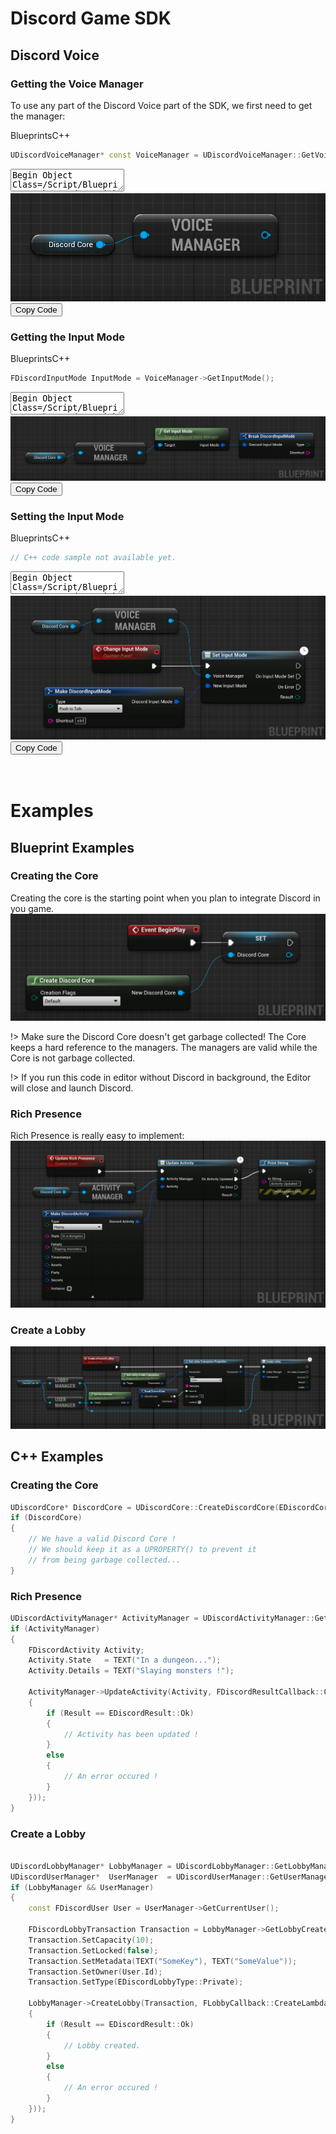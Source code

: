 # Discord Game SDK

## Discord Voice

### Getting the Voice Manager
To use any part of the Discord Voice part of the SDK, we first need to get the manager:


<div class="code-switcher show-cpp-false">
<div class="switcher" >
<span class="sw-bp" onclick="switchBp()">Blueprints</span><span class="sw-cpp" onclick="switchCpp()">C++</span>
</div>
<div class="cpp">

```cpp
UDiscordVoiceManager* const VoiceManager = UDiscordVoiceManager::GetVoiceManager(DiscordCore);
```

</div>
<div class="bp">
<div class="bpcode">
<textarea readonly>
Begin Object Class=/Script/BlueprintGraph.K2Node_VariableGet Name="K2Node_VariableGet_4"
   VariableReference=(MemberName="Discord Core",MemberGuid=D83B7B5142C7BF0707857B8328644182,bSelfContext=True)
   NodePosX=-2944
   NodePosY=-7200
   NodeGuid=385CEB8A43490A99F6E731851454A39D
   CustomProperties Pin (PinId=B257E7F24F9AF6617270E2AF9C9E5791,PinName="Discord Core",Direction="EGPD_Output",PinType.PinCategory="object",PinType.PinSubCategory="",PinType.PinSubCategoryObject=Class'"/Script/DiscordCore.DiscordCore"',PinType.PinSubCategoryMemberReference=(),PinType.PinValueType=(),PinType.ContainerType=None,PinType.bIsReference=False,PinType.bIsConst=False,PinType.bIsWeakPointer=False,PinType.bIsUObjectWrapper=False,LinkedTo=(K2Node_CallFunction_52 2CAE5849440AC93BC3F60E993FD7F7DC,),PersistentGuid=00000000000000000000000000000000,bHidden=False,bNotConnectable=False,bDefaultValueIsReadOnly=False,bDefaultValueIsIgnored=False,bAdvancedView=False,bOrphanedPin=False,)
   CustomProperties Pin (PinId=9DCF95BA46EF3DFC0458E3A5AA86CA8D,PinName="self",PinFriendlyName=NSLOCTEXT("K2Node", "Target", "Target"),PinType.PinCategory="object",PinType.PinSubCategory="",PinType.PinSubCategoryObject=BlueprintGeneratedClass'"/Game/DemoActor.DemoActor_C"',PinType.PinSubCategoryMemberReference=(),PinType.PinValueType=(),PinType.ContainerType=None,PinType.bIsReference=False,PinType.bIsConst=False,PinType.bIsWeakPointer=False,PinType.bIsUObjectWrapper=False,PersistentGuid=00000000000000000000000000000000,bHidden=True,bNotConnectable=False,bDefaultValueIsReadOnly=False,bDefaultValueIsIgnored=False,bAdvancedView=False,bOrphanedPin=False,)
End Object
Begin Object Class=/Script/BlueprintGraph.K2Node_CallFunction Name="K2Node_CallFunction_52"
   bIsPureFunc=True
   FunctionReference=(MemberParent=Class'"/Script/DiscordVoice.DiscordVoiceManager"',MemberName="GetVoiceManager")
   NodePosX=-2784
   NodePosY=-7232
   NodeGuid=02F1A98644C0FF28CBBC33A219B94315
   CustomProperties Pin (PinId=A972979F4DFD62EE98D5D78AA153A03C,PinName="self",PinFriendlyName=NSLOCTEXT("K2Node", "Target", "Target"),PinToolTip="Target\nDiscord Voice Manager Object Reference",PinType.PinCategory="object",PinType.PinSubCategory="",PinType.PinSubCategoryObject=Class'"/Script/DiscordVoice.DiscordVoiceManager"',PinType.PinSubCategoryMemberReference=(),PinType.PinValueType=(),PinType.ContainerType=None,PinType.bIsReference=False,PinType.bIsConst=False,PinType.bIsWeakPointer=False,PinType.bIsUObjectWrapper=False,DefaultObject="/Script/DiscordVoice.Default__DiscordVoiceManager",PersistentGuid=00000000000000000000000000000000,bHidden=True,bNotConnectable=False,bDefaultValueIsReadOnly=False,bDefaultValueIsIgnored=False,bAdvancedView=False,bOrphanedPin=False,)
   CustomProperties Pin (PinId=2CAE5849440AC93BC3F60E993FD7F7DC,PinName="DiscordCore",PinToolTip="Discord Core\nDiscord Core Object Reference",PinType.PinCategory="object",PinType.PinSubCategory="",PinType.PinSubCategoryObject=Class'"/Script/DiscordCore.DiscordCore"',PinType.PinSubCategoryMemberReference=(),PinType.PinValueType=(),PinType.ContainerType=None,PinType.bIsReference=False,PinType.bIsConst=False,PinType.bIsWeakPointer=False,PinType.bIsUObjectWrapper=False,LinkedTo=(K2Node_VariableGet_4 B257E7F24F9AF6617270E2AF9C9E5791,),PersistentGuid=00000000000000000000000000000000,bHidden=False,bNotConnectable=False,bDefaultValueIsReadOnly=False,bDefaultValueIsIgnored=False,bAdvancedView=False,bOrphanedPin=False,)
   CustomProperties Pin (PinId=8772CBAD48EF029967FEBAAE4274FBD2,PinName="ReturnValue",PinFriendlyName="Voice Manager",PinToolTip="Voice Manager\nDiscord Voice Manager Object Reference\n\nGet Voice Manager",Direction="EGPD_Output",PinType.PinCategory="object",PinType.PinSubCategory="",PinType.PinSubCategoryObject=Class'"/Script/DiscordVoice.DiscordVoiceManager"',PinType.PinSubCategoryMemberReference=(),PinType.PinValueType=(),PinType.ContainerType=None,PinType.bIsReference=False,PinType.bIsConst=False,PinType.bIsWeakPointer=False,PinType.bIsUObjectWrapper=False,PersistentGuid=00000000000000000000000000000000,bHidden=False,bNotConnectable=False,bDefaultValueIsReadOnly=False,bDefaultValueIsIgnored=False,bAdvancedView=False,bOrphanedPin=False,)
End Object
</textarea>
<img src="_images/GetVoiceManager.png"/>
<button onclick="copyBlueprintCode(this)">Copy Code</button>
</div>
</div>
</div>

### Getting the Input Mode

<div class="code-switcher show-cpp-false">
<div class="switcher" >
<span class="sw-bp" onclick="switchBp()">Blueprints</span><span class="sw-cpp" onclick="switchCpp()">C++</span>
</div>
<div class="cpp">

```cpp
FDiscordInputMode InputMode = VoiceManager->GetInputMode();
```

</div>
<div class="bp">
<div class="bpcode">
<textarea readonly>
Begin Object Class=/Script/BlueprintGraph.K2Node_VariableGet Name="K2Node_VariableGet_4"
   VariableReference=(MemberName="Discord Core",MemberGuid=D83B7B5142C7BF0707857B8328644182,bSelfContext=True)
   NodePosX=-2144
   NodePosY=-7536
   NodeGuid=385CEB8A43490A99F6E731851454A39D
   CustomProperties Pin (PinId=B257E7F24F9AF6617270E2AF9C9E5791,PinName="Discord Core",Direction="EGPD_Output",PinType.PinCategory="object",PinType.PinSubCategory="",PinType.PinSubCategoryObject=Class'"/Script/DiscordCore.DiscordCore"',PinType.PinSubCategoryMemberReference=(),PinType.PinValueType=(),PinType.ContainerType=None,PinType.bIsReference=False,PinType.bIsConst=False,PinType.bIsWeakPointer=False,PinType.bIsUObjectWrapper=False,LinkedTo=(K2Node_CallFunction_52 2CAE5849440AC93BC3F60E993FD7F7DC,),PersistentGuid=00000000000000000000000000000000,bHidden=False,bNotConnectable=False,bDefaultValueIsReadOnly=False,bDefaultValueIsIgnored=False,bAdvancedView=False,bOrphanedPin=False,)
   CustomProperties Pin (PinId=9DCF95BA46EF3DFC0458E3A5AA86CA8D,PinName="self",PinFriendlyName=NSLOCTEXT("K2Node", "Target", "Target"),PinType.PinCategory="object",PinType.PinSubCategory="",PinType.PinSubCategoryObject=BlueprintGeneratedClass'"/Game/DemoActor.DemoActor_C"',PinType.PinSubCategoryMemberReference=(),PinType.PinValueType=(),PinType.ContainerType=None,PinType.bIsReference=False,PinType.bIsConst=False,PinType.bIsWeakPointer=False,PinType.bIsUObjectWrapper=False,PersistentGuid=00000000000000000000000000000000,bHidden=True,bNotConnectable=False,bDefaultValueIsReadOnly=False,bDefaultValueIsIgnored=False,bAdvancedView=False,bOrphanedPin=False,)
End Object
Begin Object Class=/Script/BlueprintGraph.K2Node_CallFunction Name="K2Node_CallFunction_52"
   bIsPureFunc=True
   FunctionReference=(MemberParent=Class'"/Script/DiscordVoice.DiscordVoiceManager"',MemberName="GetVoiceManager")
   NodePosX=-1984
   NodePosY=-7568
   NodeGuid=02F1A98644C0FF28CBBC33A219B94315
   CustomProperties Pin (PinId=A972979F4DFD62EE98D5D78AA153A03C,PinName="self",PinFriendlyName=NSLOCTEXT("K2Node", "Target", "Target"),PinToolTip="Target\nDiscord Voice Manager Object Reference",PinType.PinCategory="object",PinType.PinSubCategory="",PinType.PinSubCategoryObject=Class'"/Script/DiscordVoice.DiscordVoiceManager"',PinType.PinSubCategoryMemberReference=(),PinType.PinValueType=(),PinType.ContainerType=None,PinType.bIsReference=False,PinType.bIsConst=False,PinType.bIsWeakPointer=False,PinType.bIsUObjectWrapper=False,DefaultObject="/Script/DiscordVoice.Default__DiscordVoiceManager",PersistentGuid=00000000000000000000000000000000,bHidden=True,bNotConnectable=False,bDefaultValueIsReadOnly=False,bDefaultValueIsIgnored=False,bAdvancedView=False,bOrphanedPin=False,)
   CustomProperties Pin (PinId=2CAE5849440AC93BC3F60E993FD7F7DC,PinName="DiscordCore",PinToolTip="Discord Core\nDiscord Core Object Reference",PinType.PinCategory="object",PinType.PinSubCategory="",PinType.PinSubCategoryObject=Class'"/Script/DiscordCore.DiscordCore"',PinType.PinSubCategoryMemberReference=(),PinType.PinValueType=(),PinType.ContainerType=None,PinType.bIsReference=False,PinType.bIsConst=False,PinType.bIsWeakPointer=False,PinType.bIsUObjectWrapper=False,LinkedTo=(K2Node_VariableGet_4 B257E7F24F9AF6617270E2AF9C9E5791,),PersistentGuid=00000000000000000000000000000000,bHidden=False,bNotConnectable=False,bDefaultValueIsReadOnly=False,bDefaultValueIsIgnored=False,bAdvancedView=False,bOrphanedPin=False,)
   CustomProperties Pin (PinId=8772CBAD48EF029967FEBAAE4274FBD2,PinName="ReturnValue",PinFriendlyName=NSLOCTEXT("", "9B9FCB1A474D028E9E19E09DAB370146", "Voice Manager"),PinToolTip="Voice Manager\nDiscord Voice Manager Object Reference\n\nGet Voice Manager",Direction="EGPD_Output",PinType.PinCategory="object",PinType.PinSubCategory="",PinType.PinSubCategoryObject=Class'"/Script/DiscordVoice.DiscordVoiceManager"',PinType.PinSubCategoryMemberReference=(),PinType.PinValueType=(),PinType.ContainerType=None,PinType.bIsReference=False,PinType.bIsConst=False,PinType.bIsWeakPointer=False,PinType.bIsUObjectWrapper=False,LinkedTo=(K2Node_CallFunction_54 725E6E8D4B3CF0CD101546A42E6DA60C,),PersistentGuid=00000000000000000000000000000000,bHidden=False,bNotConnectable=False,bDefaultValueIsReadOnly=False,bDefaultValueIsIgnored=False,bAdvancedView=False,bOrphanedPin=False,)
End Object
Begin Object Class=/Script/BlueprintGraph.K2Node_CallFunction Name="K2Node_CallFunction_54"
   bIsPureFunc=True
   FunctionReference=(MemberParent=Class'"/Script/DiscordVoice.DiscordVoiceManager"',MemberName="GetInputMode")
   NodePosX=-1728
   NodePosY=-7616
   NodeGuid=2038913F4080D59D34C3BFAA2404A695
   CustomProperties Pin (PinId=725E6E8D4B3CF0CD101546A42E6DA60C,PinName="self",PinFriendlyName=NSLOCTEXT("K2Node", "Target", "Target"),PinToolTip="Target\nDiscord Voice Manager Object Reference",PinType.PinCategory="object",PinType.PinSubCategory="",PinType.PinSubCategoryObject=Class'"/Script/DiscordVoice.DiscordVoiceManager"',PinType.PinSubCategoryMemberReference=(),PinType.PinValueType=(),PinType.ContainerType=None,PinType.bIsReference=False,PinType.bIsConst=False,PinType.bIsWeakPointer=False,PinType.bIsUObjectWrapper=False,LinkedTo=(K2Node_CallFunction_52 8772CBAD48EF029967FEBAAE4274FBD2,),PersistentGuid=00000000000000000000000000000000,bHidden=False,bNotConnectable=False,bDefaultValueIsReadOnly=False,bDefaultValueIsIgnored=False,bAdvancedView=False,bOrphanedPin=False,)
   CustomProperties Pin (PinId=7C61490E4FB44B21C76427A81522B348,PinName="ReturnValue",PinFriendlyName="Input Mode",PinToolTip="Input Mode\nDiscord Input Mode Structure\n\nGet the current voice input mode for the user.",Direction="EGPD_Output",PinType.PinCategory="struct",PinType.PinSubCategory="",PinType.PinSubCategoryObject=ScriptStruct'"/Script/DiscordVoice.DiscordInputMode"',PinType.PinSubCategoryMemberReference=(),PinType.PinValueType=(),PinType.ContainerType=None,PinType.bIsReference=False,PinType.bIsConst=False,PinType.bIsWeakPointer=False,PinType.bIsUObjectWrapper=False,LinkedTo=(K2Node_BreakStruct_9 6FABF7AF4A6DCB921ECE6EA604F78A91,),PersistentGuid=00000000000000000000000000000000,bHidden=False,bNotConnectable=False,bDefaultValueIsReadOnly=False,bDefaultValueIsIgnored=False,bAdvancedView=False,bOrphanedPin=False,)
End Object
Begin Object Class=/Script/BlueprintGraph.K2Node_BreakStruct Name="K2Node_BreakStruct_9"
   ShowPinForProperties(0)=(PropertyName="Type",PropertyFriendlyName="Type",PropertyTooltip="Set either VAD or PTT as the voice input mode",CategoryName="Discord|Voice",bShowPin=True,bCanToggleVisibility=True)
   ShowPinForProperties(1)=(PropertyName="Shortcut",PropertyFriendlyName="Shortcut",PropertyTooltip="The PTT hotkey for the user",CategoryName="Discord|Voice",bShowPin=True,bCanToggleVisibility=True)
   StructType=ScriptStruct'"/Script/DiscordVoice.DiscordInputMode"'
   NodePosX=-1456
   NodePosY=-7600
   NodeGuid=7AD7F7E4432AABA5A6BBA685797DFE8B
   CustomProperties Pin (PinId=6FABF7AF4A6DCB921ECE6EA604F78A91,PinName="DiscordInputMode",PinType.PinCategory="struct",PinType.PinSubCategory="",PinType.PinSubCategoryObject=ScriptStruct'"/Script/DiscordVoice.DiscordInputMode"',PinType.PinSubCategoryMemberReference=(),PinType.PinValueType=(),PinType.ContainerType=None,PinType.bIsReference=True,PinType.bIsConst=True,PinType.bIsWeakPointer=False,PinType.bIsUObjectWrapper=False,LinkedTo=(K2Node_CallFunction_54 7C61490E4FB44B21C76427A81522B348,),PersistentGuid=00000000000000000000000000000000,bHidden=False,bNotConnectable=False,bDefaultValueIsReadOnly=False,bDefaultValueIsIgnored=False,bAdvancedView=False,bOrphanedPin=False,)
   CustomProperties Pin (PinId=AC2325E24C278968F4C16084222C6307,PinName="Type",PinFriendlyName="Type",PinToolTip="Type\nEDiscordInputModeType Enum\n\nSet either VAD or PTT as the voice input mode",Direction="EGPD_Output",PinType.PinCategory="byte",PinType.PinSubCategory="",PinType.PinSubCategoryObject=Enum'"/Script/DiscordVoice.EDiscordInputModeType"',PinType.PinSubCategoryMemberReference=(),PinType.PinValueType=(),PinType.ContainerType=None,PinType.bIsReference=False,PinType.bIsConst=False,PinType.bIsWeakPointer=False,PinType.bIsUObjectWrapper=False,PersistentGuid=00000000000000000000000000000000,bHidden=False,bNotConnectable=False,bDefaultValueIsReadOnly=False,bDefaultValueIsIgnored=False,bAdvancedView=False,bOrphanedPin=False,)
   CustomProperties Pin (PinId=3DFDABF44176B12DB7600FA5D971EDE3,PinName="Shortcut",PinFriendlyName="Shortcut",PinToolTip="Shortcut\nString\n\nThe PTT hotkey for the user",Direction="EGPD_Output",PinType.PinCategory="string",PinType.PinSubCategory="",PinType.PinSubCategoryObject=None,PinType.PinSubCategoryMemberReference=(),PinType.PinValueType=(),PinType.ContainerType=None,PinType.bIsReference=False,PinType.bIsConst=False,PinType.bIsWeakPointer=False,PinType.bIsUObjectWrapper=False,PersistentGuid=00000000000000000000000000000000,bHidden=False,bNotConnectable=False,bDefaultValueIsReadOnly=False,bDefaultValueIsIgnored=False,bAdvancedView=False,bOrphanedPin=False,)
End Object
</textarea>
<img src="_images/GetVoiceInputMode.png"/>
<button onclick="copyBlueprintCode(this)">Copy Code</button>
</div>
</div>
</div>

### Setting the Input Mode

<div class="code-switcher show-cpp-false">
<div class="switcher" >
<span class="sw-bp" onclick="switchBp()">Blueprints</span><span class="sw-cpp" onclick="switchCpp()">C++</span>
</div>
<div class="cpp">

```cpp
// C++ code sample not available yet.
```

</div>
<div class="bp">
<div class="bpcode">
<textarea readonly>
Begin Object Class=/Script/BlueprintGraph.K2Node_VariableGet Name="K2Node_VariableGet_5"
   VariableReference=(MemberName="Discord Core",MemberGuid=D83B7B5142C7BF0707857B8328644182,bSelfContext=True)
   NodePosX=-2112
   NodePosY=-7808
   NodeGuid=385CEB8A43490A99F6E731851454A39D
   CustomProperties Pin (PinId=B257E7F24F9AF6617270E2AF9C9E5791,PinName="Discord Core",Direction="EGPD_Output",PinType.PinCategory="object",PinType.PinSubCategory="",PinType.PinSubCategoryObject=Class'"/Script/DiscordCore.DiscordCore"',PinType.PinSubCategoryMemberReference=(),PinType.PinValueType=(),PinType.ContainerType=None,PinType.bIsReference=False,PinType.bIsConst=False,PinType.bIsWeakPointer=False,PinType.bIsUObjectWrapper=False,LinkedTo=(K2Node_CallFunction_55 2CAE5849440AC93BC3F60E993FD7F7DC,),PersistentGuid=00000000000000000000000000000000,bHidden=False,bNotConnectable=False,bDefaultValueIsReadOnly=False,bDefaultValueIsIgnored=False,bAdvancedView=False,bOrphanedPin=False,)
   CustomProperties Pin (PinId=9DCF95BA46EF3DFC0458E3A5AA86CA8D,PinName="self",PinFriendlyName=NSLOCTEXT("K2Node", "Target", "Target"),PinType.PinCategory="object",PinType.PinSubCategory="",PinType.PinSubCategoryObject=BlueprintGeneratedClass'"/Game/DemoActor.DemoActor_C"',PinType.PinSubCategoryMemberReference=(),PinType.PinValueType=(),PinType.ContainerType=None,PinType.bIsReference=False,PinType.bIsConst=False,PinType.bIsWeakPointer=False,PinType.bIsUObjectWrapper=False,PersistentGuid=00000000000000000000000000000000,bHidden=True,bNotConnectable=False,bDefaultValueIsReadOnly=False,bDefaultValueIsIgnored=False,bAdvancedView=False,bOrphanedPin=False,)
End Object
Begin Object Class=/Script/BlueprintGraph.K2Node_CallFunction Name="K2Node_CallFunction_55"
   bIsPureFunc=True
   FunctionReference=(MemberParent=Class'"/Script/DiscordVoice.DiscordVoiceManager"',MemberName="GetVoiceManager")
   NodePosX=-1952
   NodePosY=-7840
   NodeGuid=02F1A98644C0FF28CBBC33A219B94315
   CustomProperties Pin (PinId=A972979F4DFD62EE98D5D78AA153A03C,PinName="self",PinFriendlyName=NSLOCTEXT("K2Node", "Target", "Target"),PinToolTip="Target\nDiscord Voice Manager Object Reference",PinType.PinCategory="object",PinType.PinSubCategory="",PinType.PinSubCategoryObject=Class'"/Script/DiscordVoice.DiscordVoiceManager"',PinType.PinSubCategoryMemberReference=(),PinType.PinValueType=(),PinType.ContainerType=None,PinType.bIsReference=False,PinType.bIsConst=False,PinType.bIsWeakPointer=False,PinType.bIsUObjectWrapper=False,DefaultObject="/Script/DiscordVoice.Default__DiscordVoiceManager",PersistentGuid=00000000000000000000000000000000,bHidden=True,bNotConnectable=False,bDefaultValueIsReadOnly=False,bDefaultValueIsIgnored=False,bAdvancedView=False,bOrphanedPin=False,)
   CustomProperties Pin (PinId=2CAE5849440AC93BC3F60E993FD7F7DC,PinName="DiscordCore",PinToolTip="Discord Core\nDiscord Core Object Reference",PinType.PinCategory="object",PinType.PinSubCategory="",PinType.PinSubCategoryObject=Class'"/Script/DiscordCore.DiscordCore"',PinType.PinSubCategoryMemberReference=(),PinType.PinValueType=(),PinType.ContainerType=None,PinType.bIsReference=False,PinType.bIsConst=False,PinType.bIsWeakPointer=False,PinType.bIsUObjectWrapper=False,LinkedTo=(K2Node_VariableGet_5 B257E7F24F9AF6617270E2AF9C9E5791,),PersistentGuid=00000000000000000000000000000000,bHidden=False,bNotConnectable=False,bDefaultValueIsReadOnly=False,bDefaultValueIsIgnored=False,bAdvancedView=False,bOrphanedPin=False,)
   CustomProperties Pin (PinId=8772CBAD48EF029967FEBAAE4274FBD2,PinName="ReturnValue",PinFriendlyName=NSLOCTEXT("", "9B9FCB1A474D028E9E19E09DAB370146", "Voice Manager"),PinToolTip="Voice Manager\nDiscord Voice Manager Object Reference\n\nGet Voice Manager",Direction="EGPD_Output",PinType.PinCategory="object",PinType.PinSubCategory="",PinType.PinSubCategoryObject=Class'"/Script/DiscordVoice.DiscordVoiceManager"',PinType.PinSubCategoryMemberReference=(),PinType.PinValueType=(),PinType.ContainerType=None,PinType.bIsReference=False,PinType.bIsConst=False,PinType.bIsWeakPointer=False,PinType.bIsUObjectWrapper=False,LinkedTo=(K2Node_AsyncAction_18 C9CBC12A40DE51C24F199489FF304F0C,),PersistentGuid=00000000000000000000000000000000,bHidden=False,bNotConnectable=False,bDefaultValueIsReadOnly=False,bDefaultValueIsIgnored=False,bAdvancedView=False,bOrphanedPin=False,)
End Object
Begin Object Class=/Script/BlueprintGraph.K2Node_AsyncAction Name="K2Node_AsyncAction_18"
   ProxyFactoryFunctionName="SetInputMode"
   ProxyFactoryClass=Class'"/Script/DiscordVoice.VoiceSetInputModeProxy"'
   ProxyClass=Class'"/Script/DiscordVoice.VoiceSetInputModeProxy"'
   NodePosX=-1664
   NodePosY=-7728
   NodeGuid=8E080646444DC9D0BECC35A370587649
   CustomProperties Pin (PinId=B6FD1E1B49F6B006376226B0A06EBEE0,PinName="execute",PinToolTip="\nExec",PinType.PinCategory="exec",PinType.PinSubCategory="",PinType.PinSubCategoryObject=None,PinType.PinSubCategoryMemberReference=(),PinType.PinValueType=(),PinType.ContainerType=None,PinType.bIsReference=False,PinType.bIsConst=False,PinType.bIsWeakPointer=False,PinType.bIsUObjectWrapper=False,LinkedTo=(K2Node_CustomEvent_11 AF75DA764B1D472529653B8ECF222D11,),PersistentGuid=00000000000000000000000000000000,bHidden=False,bNotConnectable=False,bDefaultValueIsReadOnly=False,bDefaultValueIsIgnored=False,bAdvancedView=False,bOrphanedPin=False,)
   CustomProperties Pin (PinId=738F993C480135E9B668DB8F640ED47F,PinName="then",Direction="EGPD_Output",PinType.PinCategory="exec",PinType.PinSubCategory="",PinType.PinSubCategoryObject=None,PinType.PinSubCategoryMemberReference=(),PinType.PinValueType=(),PinType.ContainerType=None,PinType.bIsReference=False,PinType.bIsConst=False,PinType.bIsWeakPointer=False,PinType.bIsUObjectWrapper=False,PersistentGuid=00000000000000000000000000000000,bHidden=False,bNotConnectable=False,bDefaultValueIsReadOnly=False,bDefaultValueIsIgnored=False,bAdvancedView=False,bOrphanedPin=False,)
   CustomProperties Pin (PinId=FF766BE64D0C3342D95451A97B9DD161,PinName="OnInputModeSet",PinFriendlyName="On Input Mode Set",PinToolTip="On Input Mode Set",Direction="EGPD_Output",PinType.PinCategory="exec",PinType.PinSubCategory="",PinType.PinSubCategoryObject=None,PinType.PinSubCategoryMemberReference=(),PinType.PinValueType=(),PinType.ContainerType=None,PinType.bIsReference=False,PinType.bIsConst=False,PinType.bIsWeakPointer=False,PinType.bIsUObjectWrapper=False,PersistentGuid=00000000000000000000000000000000,bHidden=False,bNotConnectable=False,bDefaultValueIsReadOnly=False,bDefaultValueIsIgnored=False,bAdvancedView=False,bOrphanedPin=False,)
   CustomProperties Pin (PinId=765EFB634D9B3C337C5EA7A6A06DCA63,PinName="OnError",PinFriendlyName="On Error",PinToolTip="On Error",Direction="EGPD_Output",PinType.PinCategory="exec",PinType.PinSubCategory="",PinType.PinSubCategoryObject=None,PinType.PinSubCategoryMemberReference=(),PinType.PinValueType=(),PinType.ContainerType=None,PinType.bIsReference=False,PinType.bIsConst=False,PinType.bIsWeakPointer=False,PinType.bIsUObjectWrapper=False,PersistentGuid=00000000000000000000000000000000,bHidden=False,bNotConnectable=False,bDefaultValueIsReadOnly=False,bDefaultValueIsIgnored=False,bAdvancedView=False,bOrphanedPin=False,)
   CustomProperties Pin (PinId=EB5341BE4289769128C50DB72E972051,PinName="Result",PinToolTip="Result",Direction="EGPD_Output",PinType.PinCategory="byte",PinType.PinSubCategory="",PinType.PinSubCategoryObject=Enum'"/Script/DiscordCore.EDiscordResult"',PinType.PinSubCategoryMemberReference=(),PinType.PinValueType=(),PinType.ContainerType=None,PinType.bIsReference=False,PinType.bIsConst=False,PinType.bIsWeakPointer=False,PinType.bIsUObjectWrapper=False,PersistentGuid=00000000000000000000000000000000,bHidden=False,bNotConnectable=False,bDefaultValueIsReadOnly=False,bDefaultValueIsIgnored=False,bAdvancedView=False,bOrphanedPin=False,)
   CustomProperties Pin (PinId=C9CBC12A40DE51C24F199489FF304F0C,PinName="VoiceManager",PinToolTip="Voice Manager\nDiscord Voice Manager Object Reference",PinType.PinCategory="object",PinType.PinSubCategory="",PinType.PinSubCategoryObject=Class'"/Script/DiscordVoice.DiscordVoiceManager"',PinType.PinSubCategoryMemberReference=(),PinType.PinValueType=(),PinType.ContainerType=None,PinType.bIsReference=False,PinType.bIsConst=False,PinType.bIsWeakPointer=False,PinType.bIsUObjectWrapper=False,LinkedTo=(K2Node_CallFunction_55 8772CBAD48EF029967FEBAAE4274FBD2,),PersistentGuid=00000000000000000000000000000000,bHidden=False,bNotConnectable=False,bDefaultValueIsReadOnly=False,bDefaultValueIsIgnored=False,bAdvancedView=False,bOrphanedPin=False,)
   CustomProperties Pin (PinId=F6A7894E49EDC2067BB4729B6EA90231,PinName="NewInputMode",PinToolTip="New Input Mode\nDiscord Input Mode Structure (by ref)",PinType.PinCategory="struct",PinType.PinSubCategory="",PinType.PinSubCategoryObject=ScriptStruct'"/Script/DiscordVoice.DiscordInputMode"',PinType.PinSubCategoryMemberReference=(),PinType.PinValueType=(),PinType.ContainerType=None,PinType.bIsReference=True,PinType.bIsConst=True,PinType.bIsWeakPointer=False,PinType.bIsUObjectWrapper=False,LinkedTo=(K2Node_MakeStruct_21 F329704C4E7E1FF26BFC4EBA3DA1AB10,),PersistentGuid=00000000000000000000000000000000,bHidden=False,bNotConnectable=False,bDefaultValueIsReadOnly=False,bDefaultValueIsIgnored=True,bAdvancedView=False,bOrphanedPin=False,)
End Object
Begin Object Class=/Script/BlueprintGraph.K2Node_MakeStruct Name="K2Node_MakeStruct_21"
   bMadeAfterOverridePinRemoval=True
   ShowPinForProperties(0)=(PropertyName="Type",PropertyFriendlyName="Type",PropertyTooltip="Set either VAD or PTT as the voice input mode",CategoryName="Discord|Voice",bShowPin=True,bCanToggleVisibility=True)
   ShowPinForProperties(1)=(PropertyName="Shortcut",PropertyFriendlyName="Shortcut",PropertyTooltip="The PTT hotkey for the user",CategoryName="Discord|Voice",bShowPin=True,bCanToggleVisibility=True)
   StructType=ScriptStruct'"/Script/DiscordVoice.DiscordInputMode"'
   NodePosX=-2080
   NodePosY=-7632
   NodeGuid=3ADAA40F4CCE39CDB9C3D0A1ABAA2CE5
   CustomProperties Pin (PinId=F329704C4E7E1FF26BFC4EBA3DA1AB10,PinName="DiscordInputMode",Direction="EGPD_Output",PinType.PinCategory="struct",PinType.PinSubCategory="",PinType.PinSubCategoryObject=ScriptStruct'"/Script/DiscordVoice.DiscordInputMode"',PinType.PinSubCategoryMemberReference=(),PinType.PinValueType=(),PinType.ContainerType=None,PinType.bIsReference=False,PinType.bIsConst=False,PinType.bIsWeakPointer=False,PinType.bIsUObjectWrapper=False,LinkedTo=(K2Node_AsyncAction_18 F6A7894E49EDC2067BB4729B6EA90231,),PersistentGuid=00000000000000000000000000000000,bHidden=False,bNotConnectable=False,bDefaultValueIsReadOnly=False,bDefaultValueIsIgnored=False,bAdvancedView=False,bOrphanedPin=False,)
   CustomProperties Pin (PinId=97801648429B82520B6E998CC096A4D4,PinName="Type",PinFriendlyName="Type",PinToolTip="Type\nEDiscordInputModeType Enum\n\nSet either VAD or PTT as the voice input mode",PinType.PinCategory="byte",PinType.PinSubCategory="",PinType.PinSubCategoryObject=Enum'"/Script/DiscordVoice.EDiscordInputModeType"',PinType.PinSubCategoryMemberReference=(),PinType.PinValueType=(),PinType.ContainerType=None,PinType.bIsReference=False,PinType.bIsConst=False,PinType.bIsWeakPointer=False,PinType.bIsUObjectWrapper=False,DefaultValue="PushToTalk",AutogeneratedDefaultValue="VoiceActivity",PersistentGuid=00000000000000000000000000000000,bHidden=False,bNotConnectable=False,bDefaultValueIsReadOnly=False,bDefaultValueIsIgnored=False,bAdvancedView=False,bOrphanedPin=False,)
   CustomProperties Pin (PinId=6FAF0D46460272736415C6BFFE9BE186,PinName="Shortcut",PinFriendlyName="Shortcut",PinToolTip="Shortcut\nString\n\nThe PTT hotkey for the user",PinType.PinCategory="string",PinType.PinSubCategory="",PinType.PinSubCategoryObject=None,PinType.PinSubCategoryMemberReference=(),PinType.PinValueType=(),PinType.ContainerType=None,PinType.bIsReference=False,PinType.bIsConst=False,PinType.bIsWeakPointer=False,PinType.bIsUObjectWrapper=False,DefaultValue="ctrl",PersistentGuid=00000000000000000000000000000000,bHidden=False,bNotConnectable=False,bDefaultValueIsReadOnly=False,bDefaultValueIsIgnored=False,bAdvancedView=False,bOrphanedPin=False,)
End Object
Begin Object Class=/Script/BlueprintGraph.K2Node_CustomEvent Name="K2Node_CustomEvent_11"
   CustomFunctionName="Change Input Mode"
   NodePosX=-1952
   NodePosY=-7744
   NodeGuid=F3979B534184040FD360AB817CEBB5B0
   CustomProperties Pin (PinId=449CD5484CBD00BFBA0F3F9BE4E32F6F,PinName="OutputDelegate",Direction="EGPD_Output",PinType.PinCategory="delegate",PinType.PinSubCategory="",PinType.PinSubCategoryObject=None,PinType.PinSubCategoryMemberReference=(),PinType.PinValueType=(),PinType.ContainerType=None,PinType.bIsReference=False,PinType.bIsConst=False,PinType.bIsWeakPointer=False,PinType.bIsUObjectWrapper=False,PersistentGuid=00000000000000000000000000000000,bHidden=False,bNotConnectable=False,bDefaultValueIsReadOnly=False,bDefaultValueIsIgnored=False,bAdvancedView=False,bOrphanedPin=False,)
   CustomProperties Pin (PinId=AF75DA764B1D472529653B8ECF222D11,PinName="then",Direction="EGPD_Output",PinType.PinCategory="exec",PinType.PinSubCategory="",PinType.PinSubCategoryObject=None,PinType.PinSubCategoryMemberReference=(),PinType.PinValueType=(),PinType.ContainerType=None,PinType.bIsReference=False,PinType.bIsConst=False,PinType.bIsWeakPointer=False,PinType.bIsUObjectWrapper=False,LinkedTo=(K2Node_AsyncAction_18 B6FD1E1B49F6B006376226B0A06EBEE0,),PersistentGuid=00000000000000000000000000000000,bHidden=False,bNotConnectable=False,bDefaultValueIsReadOnly=False,bDefaultValueIsIgnored=False,bAdvancedView=False,bOrphanedPin=False,)
End Object
</textarea>
<img src="_images/SetVoiceInputMode.png"/>
<button onclick="copyBlueprintCode(this)">Copy Code</button>
</div>
</div>
</div>

</br>
</br>

# Examples
## Blueprint Examples
### Creating the Core
Creating the core is the starting point when you plan to integrate Discord in you game.
![](https://github.com/Pandoa/DiscordFeatures/blob/master/Doc/BpCreateCore.png?raw=true)

!> Make sure the Discord Core doesn't get garbage collected! The Core keeps a hard reference to the managers. 
The managers are valid while the Core is not garbage collected.

!> If you run this code in editor without Discord in background, the Editor will close and launch Discord.
### Rich Presence
Rich Presence is really easy to implement: 
![](https://github.com/Pandoa/DiscordFeatures/blob/master/Doc/BpRichPresence.png?raw=true)
### Create a Lobby
![](https://github.com/Pandoa/DiscordFeatures/blob/master/Doc/BpCreateLobby.png?raw=true)
##  C++ Examples
### Creating the Core
```cpp
UDiscordCore* DiscordCore = UDiscordCore::CreateDiscordCore(EDiscordCoreCreationFlags::Default);
if (DiscordCore)
{
    // We have a valid Discord Core !
    // We should keep it as a UPROPERTY() to prevent it
    // from being garbage collected...
}
```
### Rich Presence
```cpp
UDiscordActivityManager* ActivityManager = UDiscordActivityManager::GetActivityManager(DiscordCore);
if (ActivityManager)
{
    FDiscordActivity Activity;
    Activity.State   = TEXT("In a dungeon...");
    Activity.Details = TEXT("Slaying monsters !");
    
    ActivityManager->UpdateActivity(Activity, FDiscordResultCallback::CreateLambda([](EDiscordResult Result) 
    {
        if (Result == EDiscordResult::Ok)
        {
            // Activity has been updated !
        }
        else
        {
            // An error occured !
        }
    }));
}
```
### Create a Lobby
```cpp

UDiscordLobbyManager* LobbyManager = UDiscordLobbyManager::GetLobbyManager(DiscordCore);
UDiscordUserManager*  UserManager  = UDiscordUserManager::GetUserManager(DiscordCore);
if (LobbyManager && UserManager)
{
    const FDiscordUser User = UserManager->GetCurrentUser();
    
    FDiscordLobbyTransaction Transaction = LobbyManager->GetLobbyCreateTransaction();
    Transaction.SetCapacity(10);
    Transaction.SetLocked(false);
    Transaction.SetMetadata(TEXT("SomeKey"), TEXT("SomeValue"));
    Transaction.SetOwner(User.Id);
    Transaction.SetType(EDiscordLobbyType::Private);

    LobbyManager->CreateLobby(Transaction, FLobbyCallback::CreateLambda([](EDiscordResult Result, FDiscordLobby& Lobby)
    {
        if (Result == EDiscordResult::Ok)
        {
            // Lobby created.
        }
        else
        {
            // An error occured !
        }
    }));
}
```